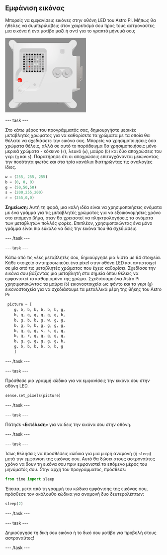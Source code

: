 ## Εμφάνιση εικόνας

Μπορείς να εμφανίσεις εικόνες στην οθόνη LED του Astro Pi. Μήπως θα ήθελες να συμπεριλάβεις στον χαιρετισμό σου προς τους αστροναύτες μια εικόνα ή ένα μοτίβο μαζί ή αντί για το γραπτό μήνυμά σου;

![Ένα στιγμιότυπο οθόνης του παραθύρου εξομοιωτή που δείχνει τη Μονάδα Πτήσης με τη οθόνη LED που εμφανίζει μια εικόνα της ίδιας της Μονάδας Πτήσης](images/fu-pic.png)

--- task ---

Στο κάτω μέρος του προγράμματός σας, δημιουργήστε μερικές μεταβλητές χρώματος για να καθορίσετε τα χρώματα με τα οποία θα θέλατε να σχεδιάσετε την εικόνα σας. Μπορείς να χρησιμοποιήσεις όσα χρώματα θέλεις, αλλά σε αυτό το παράδειγμα θα χρησιμοποιήσεις μόνο μερικά χρώματα - κόκκινο (`r`), λευκό (`w`), μαύρο (`b`) και δύο αποχρώσεις του γκρι (`g` και `s`). Παρατήρησε ότι οι αποχρώσεις επιτυγχάνονται μειώνοντας την ποσότητα φωτός και στα τρία κανάλια διατηρώντας τις αναλογίες ίδιες.

```python
w = (255, 255, 255)
b = (0, 0, 0)
g = (50,50,50)
s = (200,255,200)
r = (255,0,0)
```

**Σημείωση:** Αυτή τη φορά, μια καλή ιδέα είναι να χρησιμοποιήσεις ονόματα με ένα γράμμα για τις μεταβλητές χρώματος για να εξοικονομήσεις χρόνο στο επόμενο βήμα, όταν θα χρειαστεί να πληκτρολογήσεις τα ονόματα των μεταβλητών πολλές φορές. Επιπλέον, χρησιμοποιώντας ένα μόνο γράμμα είναι πιο εύκολο να δείς την εικόνα που θα σχεδιάσεις.

--- /task ---

--- task ---



Κάτω από τις νέες μεταβλητές σου, δημιούργησε μια λίστα με 64 στοιχεία. Κάθε στοιχείο αντιπροσωπεύει ένα pixel στην οθόνη LED και αντιστοιχεί σε μία από τις μεταβλητές χρώματος που έχεις καθορίσει. Σχεδίασε την εικόνα σου βάζοντας μια μεταβλητή στα σημεία όπου θέλεις να εμφανιστεί το καθορισμένο της χρώμα. Σχεδιάσαμε ένα Astro Pi χρησιμοποιώντας τα μαύρα (`b`) εικονοστοιχεία ως φόντο και τα γκρι (`g`) εικονοστοιχεία για να σχεδιάσουμε τα μεταλλικά μέρη της θήκης του Astro Pi:

```python
 picture = [
    g, b, b, b, b, b, b, g,
    b, g, g, g, g, g, g, b,
    b, g, b, b, g, w, g, g,
    b, g, b, b, g, g, g, g,
    b, g, g, g, s, s, g, g,
    b, g, r, g, g, g, g, g,
    b, g, g, g, g, g, g, b,
    g, b, b, b, b, b, b, g
    ]
```
--- /task ---

--- task ---

Πρόσθεσε μια γραμμή κώδικα για να εμφανίσεις την εικόνα σου στην οθόνη LED.

```python
sense.set_pixels(picture)
```

--- /task ---

--- task ---

Πάτησε «**Εκτέλεση**» για να δεις την εικόνα σου στην οθόνη.

--- /task ---

--- task ---

Ίσως θελήσεις να προσθέσεις κώδικα για μια μικρή αναμονή (ή `sleep`) μετά την εμφάνιση της εικόνας σου. Αυτό θα δώσει στους αστροναύτες χρόνο να δουν τη εικόνα σου πριν εμφανιστεί το επόμενο μέρος του μηνύματός σου. Στην αρχή του προγράμματος, πρόσθεσε:

```python
from time import sleep
```

Έπειτα, μετά από τη γραμμή του κώδικα εμφάνισης της εικόνας σου, πρόσθεσε τον ακόλουθο κώδικα για αναμονή δυο δευτερολέπτων:

```python
sleep(2)
```

--- /task ---

--- task ---

Δημιούργησε τη δική σου εικόνα ή το δικό σου μοτίβο για προβολή στους αστροναύτες!

--- /task ---
